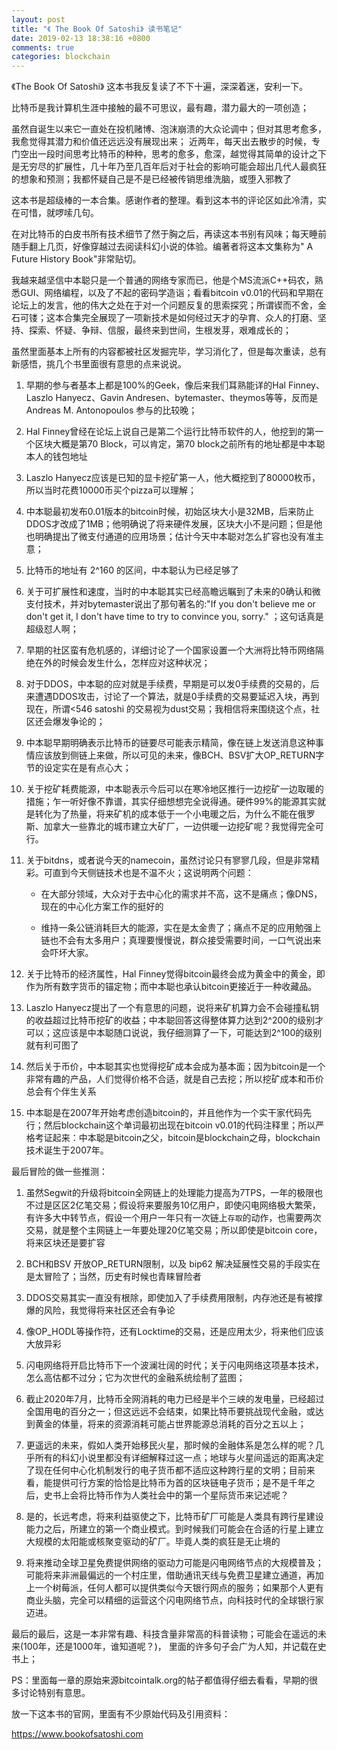 ```yaml
---
layout: post
title: "《 The Book Of Satoshi》 读书笔记"
date: 2019-02-13 18:38:16 +0800
comments: true
categories: blockchain
---
```


《The Book Of Satoshi》 这本书我反复读了不下十遍，深深着迷，安利一下。

<!-- more -->

比特币是我计算机生涯中接触的最不可思议，最有趣，潜力最大的一项创造；

虽然自诞生以来它一直处在投机赌博、泡沫崩溃的大众论调中；但对其思考愈多，我愈觉得其潜力和价值还远远没有展现出来；
近两年，每天出去散步的时候，专门空出一段时间思考比特币的种种，思考的愈多，愈深，越觉得其简单的设计之下是无穷尽的扩展性，几十年乃至几百年后对于社会的影响可能会超出几代人最疯狂的想象和预测；我都怀疑自己是不是已经被传销思维洗脑，或堕入邪教了

这本书是超级棒的一本合集。感谢作者的整理。看到这本书的评论区如此冷清，实在可惜，就啰嗦几句。

在对比特币的白皮书所有技术细节了然于胸之后，再读这本书别有风味；每天睡前随手翻上几页，好像穿越过去阅读科幻小说的体验。编著者将这本文集称为" A Future History Book"非常贴切。

我越来越坚信中本聪只是一个普通的网络专家而已，他是个MS流派C++码农，熟悉GUI、网络编程，以及了不起的密码学造诣；看看bitcoin v0.01的代码和早期在论坛上的发言，他的伟大之处在于对一个问题反复的思索探究；所谓锲而不舍，金石可镂；这本合集完全展现了一项新技术是如何经过天才的孕育、众人的打磨、坚持、探索、怀疑、争辩、信服，最终来到世间，生根发芽，艰难成长的；

虽然里面基本上所有的内容都被社区发掘完毕，学习消化了，但是每次重读，总有新感悟，挑几个书里面很有意思的点来说说。

1. 早期的参与者基本上都是100%的Geek，像后来我们耳熟能详的Hal Finney、Laszlo Hanyecz、Gavin Andresen、bytemaster、theymos等等，反而是Andreas M. Antonopoulos 参与的比较晚；

2. Hal Finney曾经在论坛上说自己是第二个运行比特币软件的人，他挖到的第一个区块大概是第70 Block，可以肯定，第70 block之前所有的地址都是中本聪本人的钱包地址

3. Laszlo Hanyecz应该是已知的显卡挖矿第一人，他大概挖到了80000枚币，所以当时花费10000币买个pizza可以理解；

4. 中本聪最初发布0.01版本的bitcoin时候，初始区块大小是32MB，后来防止DDOS才改成了1MB；他明确说了将来硬件发展，区块大小不是问题；但是他也明确提出了微支付通道的应用场景；估计今天中本聪对怎么扩容也没有准主意；

5. 比特币的地址有 2^160 的区间，中本聪认为已经足够了

6. 关于可扩展性和速度，当时的中本聪其实已经高瞻远瞩到了未来的0确认和微支付技术，并对bytemaster说出了那句著名的:"If you don't believe me or don't get it, I don't have time to try to convince you, sorry." ；这句话真是超级怼人啊；

7. 早期的社区蛮有危机感的，详细讨论了一个国家设置一个大洲将比特币网络隔绝在外的时候会发生什么，怎样应对这种状况；

8. 对于DDOS，中本聪的应对就是手续费，早期是可以发0手续费的交易的，后来遭遇DDOS攻击，讨论了一个算法，就是0手续费的交易要延迟入块，再到现在，所谓<546 satoshi 的交易视为dust交易；我相信将来围绕这个点，社区还会爆发争论的；

9. 中本聪早期明确表示比特币的链要尽可能表示精简，像在链上发送消息这种事情应该放到侧链上来做，所以可见的未来，像BCH、BSV扩大OP_RETURN字节的设定实在是有点心大；

10. 关于挖矿耗费能源，中本聪表示今后可以在寒冷地区推行一边挖矿一边取暖的措施；乍一听好像不靠谱，其实仔细想想完全说得通。硬件99%的能源其实就是转化为了热量，将来矿机的成本低于一个小电暖之后，为什么不能在俄罗斯、加拿大一些靠北的城市建立大矿厂，一边供暖一边挖矿呢？我觉得完全可行。

11. 关于bitdns，或者说今天的namecoin，虽然讨论只有寥寥几段，但是非常精彩。可直到今天侧链技术也是不温不火；这说明两个问题：

    - 在大部分领域，大众对于去中心化的需求并不高，这不是痛点；像DNS，现在的中心化方案工作的挺好的

    - 维持一条公链消耗巨大的能源，实在是太金贵了；痛点不足的应用勉强上链也不会有太多用户；真理要慢慢说，群众接受需要时间，一口气说出来会吓坏大家。

12. 关于比特币的经济属性，Hal Finney觉得bitcoin最终会成为黄金中的黄金，即作为所有数字货币的锚定物；而中本聪也承认bitcoin更接近于一种收藏品。

13. Laszlo Hanyecz提出了一个有意思的问题，说将来矿机算力会不会碰撞私钥的收益超过比特币挖矿的收益；中本聪回答这得整体算力达到2^200的级别才可以；这应该是中本聪随口说说，我仔细测算了一下，可能达到2^100的级别就有利可图了

14. 然后关于币价，中本聪其实也觉得挖矿成本会成为基本面；因为bitcoin是一个非常有趣的产品，人们觉得价格不合适，就是自己去挖；所以挖矿成本和币价总会有个伴生关系

15. 中本聪是在2007年开始考虑创造bitcoin的，并且他作为一个实干家代码先行；然后blockchain这个单词最初出现在bitcoin v0.01的代码注释里；所以严格考证起来：中本聪是bitcoin之父，bitcoin是blockchain之母，blockchain技术诞生于2007年。

最后冒险的做一些推测：

1. 虽然Segwit的升级将bitcoin全网链上的处理能力提高为7TPS，一年的极限也不过是区区2亿笔交易；假设将来要服务10亿用户，即使闪电网络极大繁荣，有许多大中转节点，假设一个用户一年只有一次链上`存取`的动作，也需要两次交易，就是整个主网链上一年要处理20亿笔交易；所以即使是bitcoin core，将来区块还是要扩容

2. BCH和BSV 开放OP_RETURN限制，以及 bip62 解决延展性交易的手段实在是太冒险了；当然，历史有时候也青睐冒险者

3. DDOS交易其实一直没有根除，即使加入了手续费用限制，内存池还是有被撑爆的风险，我觉得将来社区还会有争论

4. 像OP_HODL等操作符，还有Locktime的交易，还是应用太少，将来他们应该大放异彩

5. 闪电网络将开启比特币下一个波澜壮阔的时代；关于闪电网络这项基本技术，怎么高估都不过分；它为次世代的金融系统绘制了蓝图；

6. 截止2020年7月，比特币全网消耗的电力已经是半个三峡的发电量，已经超过全国用电的百分之一；但这远远不会结束，如果比特币要挑战现代金融，或达到黄金的体量，将来的资源消耗可能占世界能源总消耗的百分之五以上；

7. 更遥远的未来，假如人类开始移民火星，那时候的金融体系是怎么样的呢？几乎所有的科幻小说里都没有详细解释过这一点；地球与火星间遥远的距离决定了现在任何中心化机制发行的电子货币都不适应这种跨行星的文明；目前来看，能提供可行方案的恰恰是比特币为首的区块链电子货币；是不是千年之后，史书上会将比特币作为人类社会中的第一个星际货币来记述呢？

8. 是的，长远考虑，将来利益驱使之下，比特币矿厂可能是人类具有跨行星建设能力之后，所建立的第一个商业模式。到时候我们可能会在合适的行星上建立大规模的太阳能或核聚变驱动的矿厂。毕竟人类的疯狂是无止境的

9. 将来推动全球卫星免费提供网络的驱动力可能是闪电网络节点的大规模普及；可能将来非洲最偏远的一个村庄里，借助通讯天线与免费卫星建立通道，再加上一个树莓派，任何人都可以提供类似今天银行网点的服务；如果那个人更有商业头脑，完全可以精细的运营这个闪电网络节点，向科技时代的全球银行家迈进。

最后的最后，这是一本非常有趣、科技含量非常高的科普读物；可能会在遥远的未来(100年，还是1000年，谁知道呢？)， 里面的许多句子会广为人知，并记载在史书上；

PS：里面每一章的原始来源bitcointalk.org的帖子都值得仔细去看看，早期的很多讨论特别有意思。

放一下这本书的官网，里面有不少原始代码及引用资料：

https://www.bookofsatoshi.com
